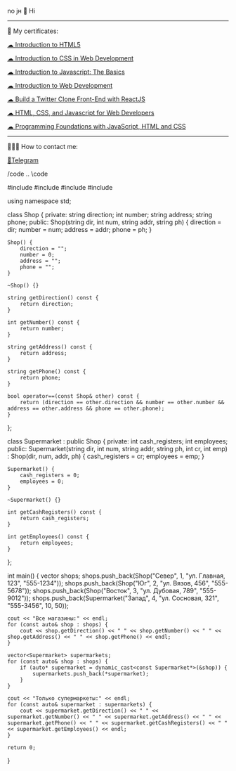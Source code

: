 no jн
 👋 Hi
 
---

🔖 My certificates: <p><a href="https://coursera.org/share/641266f14fe2f0ea3710282483673a0c">☁ Introduction to HTML5</a></p> </p>
<p><a href="https://www.coursera.org/account/accomplishments/verify/S3KBB54TCNXJ">☁ Introduction to CSS in Web Development</a></p> </p>
<p><a href="https://www.coursera.org/account/accomplishments/verify/C4M3GL3TLAVC">☁ Introduction to Javascript: The Basics</a></p> </p>
<p><a href="https://www.coursera.org/account/accomplishments/verify/465U9W88MDVT">☁ 
Introduction to Web Development</a></p> </p>
<p><a href="https://www.coursera.org/account/accomplishments/certificate/UR7EYABXDK7U">☁ 
Build a Twitter Clone Front-End with ReactJS</a></p> </p>
<p><a href="https://www.coursera.org/account/accomplishments/verify/8P2JR5YY3C2A">☁ 
HTML, CSS, and Javascript for Web Developers</a></p> </p>
<p><a href="https://www.coursera.org/account/accomplishments/verify/6YJS3J9FTB49">☁ Programming Foundations with JavaScript, HTML and CSS</a></p> </p>

---

👨🏻‍💻 How to contact me: <p><a href="https://t.me/devuejs">💬Telegram</a></p>

/code .. \code

#include <iostream>
#include <vector>
#include <algorithm>
#include <string>

using namespace std;

class Shop {
private:
    string direction;
    int number;
    string address;
    string phone;
public:
    Shop(string dir, int num, string addr, string ph) {
        direction = dir;
        number = num;
        address = addr;
        phone = ph;
    }

    Shop() {
        direction = "";
        number = 0;
        address = "";
        phone = "";
    }

    ~Shop() {}

    string getDirection() const {
        return direction;
    }

    int getNumber() const {
        return number;
    }

    string getAddress() const {
        return address;
    }

    string getPhone() const {
        return phone;
    }

    bool operator==(const Shop& other) const {
        return (direction == other.direction && number == other.number && address == other.address && phone == other.phone);
    }
};

class Supermarket : public Shop {
private:
    int cash_registers;
    int employees;
public:
    Supermarket(string dir, int num, string addr, string ph, int cr, int emp) : Shop(dir, num, addr, ph) {
        cash_registers = cr;
        employees = emp;
    }

    Supermarket() {
        cash_registers = 0;
        employees = 0;
    }

    ~Supermarket() {}

    int getCashRegisters() const {
        return cash_registers;
    }

    int getEmployees() const {
        return employees;
    }
};


int main() {
    vector<Shop> shops;
    shops.push_back(Shop("Север", 1, "ул. Главная, 123", "555-1234"));
    shops.push_back(Shop("Юг", 2, "ул. Вязов, 456", "555-5678"));
    shops.push_back(Shop("Восток", 3, "ул. Дубовая, 789", "555-9012"));
    shops.push_back(Supermarket("Запад", 4, "ул. Сосновая, 321", "555-3456", 10, 50));

    cout << "Все магазины:" << endl;
    for (const auto& shop : shops) {
        cout << shop.getDirection() << " " << shop.getNumber() << " " << shop.getAddress() << " " << shop.getPhone() << endl;
    }

    vector<Supermarket> supermarkets;
    for (const auto& shop : shops) {
        if (auto* supermarket = dynamic_cast<const Supermarket*>(&shop)) {
            supermarkets.push_back(*supermarket);
        }
    }

    cout << "Только супермаркеты:" << endl;
    for (const auto& supermarket : supermarkets) {
        cout << supermarket.getDirection() << " " << supermarket.getNumber() << " " << supermarket.getAddress() << " " << supermarket.getPhone() << " " << supermarket.getCashRegisters() << " " << supermarket.getEmployees() << endl;
    }

    return 0;
}